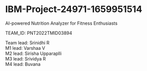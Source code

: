 # IBM-Project-24971-1659951514
AI-powered Nutrition Analyzer for Fitness Enthusiasts

TEAM_ID: PNT2022TMID03894

Team lead: Srinidhi R  
M1 lead: Varshaa V  
M2 lead: Sirisha Upparaplli  
M3 lead: Srividya R  
M4 lead: Buvana
